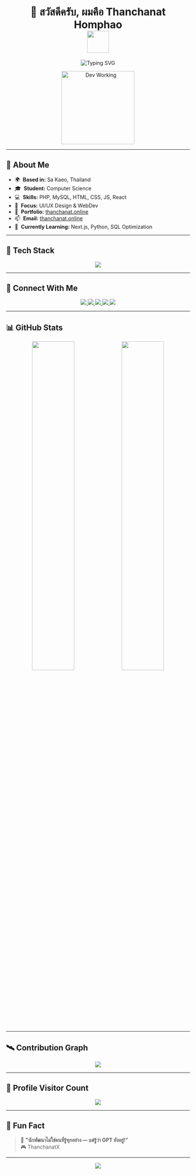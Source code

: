 <h1 align="center">
  👋 สวัสดีครับ, ผมคือ Thanchanat Homphao
  <br>
  <img src="https://user-images.githubusercontent.com/18350557/176309783-0785949b-9127-417c-8b55-ab5a4333674e.gif" width="60"/>
</h1>

<p align="center">
  <img src="https://readme-typing-svg.demolab.com?font=Kanit&weight=700&size=24&duration=3000&pause=500&color=00BFFF&center=true&vCenter=true&width=600&lines=💻+Fullstack+Web+Developer;🎨+UI%2FUX+Designer+%7C+Tech+Student;⚡+PHP+MySQL+JS+React+Linux+Lover" alt="Typing SVG" />
</p>

<p align="center">
  <img src="https://media.giphy.com/media/L8K62iTDkzGX6/giphy.gif" width="200" alt="Dev Working" />
</p>

---

## 🧠 About Me

- 🌍  **Based in:** Sa Kaeo, Thailand  
- 🎓  **Student:** Computer Science  
- 💻  **Skills:** PHP, MySQL, HTML, CSS, JS, React  
- 🎨  **Focus:** UI/UX Design & WebDev  
- 🚀  **Portfolio:** [thanchanat.online](http://thanchanat.online)  
- 📫  **Email:** [thanchanat.online](mailto:thanchanat.online)  
- 🧠  **Currently Learning:** Next.js, Python, SQL Optimization

---

## 🚀 Tech Stack

<p align="center">
  <img src="https://skillicons.dev/icons?i=html,css,js,php,mysql,react,nodejs,python,bootstrap,vscode,figma,photoshop,ae,wordpress,linux" />
</p>

---

## 🎯 Connect With Me

<p align="center">
  <a href="https://discord.com/users/1329732614591877172">
    <img src="https://img.shields.io/badge/DISCORD-5865F2?style=for-the-badge&logo=discord&logoColor=white" />
  </a>
  <a href="https://facebook.com/thitipong.homepao">
    <img src="https://img.shields.io/badge/FACEBOOK-1877F2?style=for-the-badge&logo=facebook&logoColor=white" />
  </a>
  <a href="http://www.instagram.com/thanchanatx/">
    <img src="https://img.shields.io/badge/INSTAGRAM-E4405F?style=for-the-badge&logo=instagram&logoColor=white" />
  </a>
  <a href="https://www.youtube.com/@thanchanatx">
    <img src="https://img.shields.io/badge/YOUTUBE-FF0000?style=for-the-badge&logo=youtube&logoColor=white" />
  </a>
  <a href="https://github.com/ThanchanatX">
    <img src="https://img.shields.io/badge/GITHUB-181717?style=for-the-badge&logo=github&logoColor=white" />
  </a>
</p>

---

## 📊 GitHub Stats

<p align="center">
  <img src="https://github-readme-stats.vercel.app/api?username=ThanchanatX&show_icons=true&theme=tokyonight&hide_border=true&rank_icon=default" width="48%"/>
  <img src="https://github-readme-stats.vercel.app/api/top-langs/?username=ThanchanatX&layout=compact&theme=tokyonight&hide_border=true" width="48%"/>
</p>

---

## 🛰 Contribution Graph

<p align="center">
  <img src="https://github-readme-activity-graph.vercel.app/graph?username=ThanchanatX&theme=react-dark&hide_border=true&area=true" />
</p>

---

## 🔢 Profile Visitor Count

<p align="center">
  <img src="https://komarev.com/ghpvc/?username=ThanchanatX&style=flat-square&color=00BFFF&label=Profile+Views" />
</p>

---

## 🧩 Fun Fact

> 🧠 **"นักพัฒนาไม่ใช่คนที่รู้ทุกอย่าง — แต่รู้ว่า GPT ยังอยู่!"**  
> 🎮 ThanchanatX

---

<p align="center">
  <img src="https://capsule-render.vercel.app/api?type=waving&color=0ff0fc&height=120&section=footer"/>
</p>
